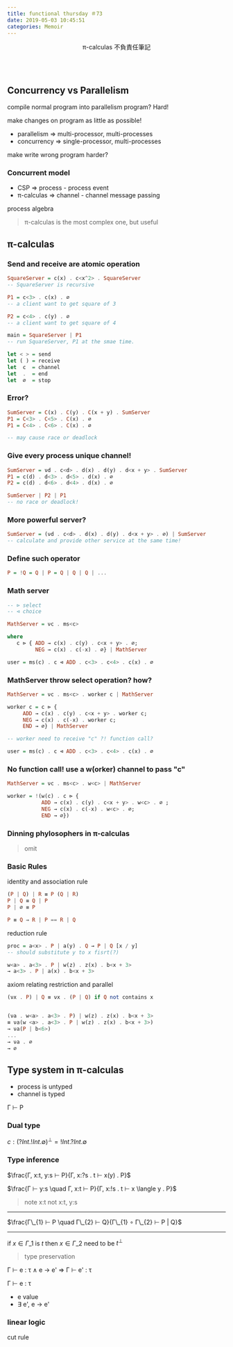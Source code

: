 ```yaml
---
title: functional thursday ＃73
date: 2019-05-03 10:45:51
categories: Memoir
---
```


<center>

π-calculas 不負責任筆記

</center>

<!-- more -->

<br><br>

## Concurrency vs Parallelism

compile normal program into parallelism program? Hard!

make changes on program as little as possible!

- parallelism ⇒ multi-processor, multi-processes
- concurrency ⇒ single-processor, multi-processes

make write wrong program harder?

### Concurrent model
- CSP ⇒ process - process event
- π-calculas ⇒ channel - channel message passing

process algebra
> π-calculas is the most complex one, but useful

## π-calculas

### Send and receive are atomic operation

```haskell
SquareServer = c(x) . c<x^2> . SquareServer
-- SquareServer is recursive

P1 = c<3> . c(x) . ∅
-- a client want to get square of 3

P2 = c<4> . c(y) . ∅
-- a client want to get square of 4

main = SquareServer | P1
-- run SquareServer, P1 at the smae time.

let < > = send
let ( ) = receive
let  c  = channel
let  .  = end
let  ∅  = stop
```

### Error?

```haskell
SumServer = C(x) . C(y) . C(x + y) . SumServer
P1 = C<3> . C<5> . C(x) . ∅
P1 = C<4> . C<6> . C(x) . ∅

-- may cause race or deadlock
```

### Give every process unique channel!

```haskell
SumServer = νd . c<d> . d(x) . d(y) . d<x + y> . SumServer
P1 = c(d) . d<3> . d<5> . d(x) . ∅
P2 = c(d) . d<6> . d<4> . d(x) . ∅

SumServer | P2 | P1
-- no race or deadlock!
```

### More powerful server?

```haskell
SumServer = (νd . c<d> . d(x) . d(y) . d<x + y> . ∅) | SumServer
-- calculate and provide other service at the same time!
```

### Define such operator

```haskell
P = !Q = Q | P = Q | Q | Q | ...
```

### Math server

```haskell
-- ⊳ select
-- ⊲ choice

MathServer = νc . ms<c>

where
   c ⊳ { ADD → c(x) . c(y) . c<x + y> . ∅;
         NEG → c(x) . c(-x) . ∅} | MathServer

user = ms(c) . c ⊲ ADD . c<3> . c<4> . c(x) . ∅

```

### MathServer throw select operation? how?

```haskell
MathServer = νc . ms<c> . worker c | MathServer

worker c = c ⊳ {
     ADD → c(x) . c(y) . c<x + y> . worker c;
     NEG → c(x) . c(-x) . worker c;
     END → ∅} | MathServer

-- worker need to receive "c" ?! function call?

user = ms(c) . c ⊲ ADD . c<3> . c<4> . c(x) . ∅

```

### No function call! use a w(orker) channel to pass "c"

```haskell
MathServer = νc . ms<c> . w<c> | MathServer

worker = !(w(c) . c ⊳ {
           ADD → c(x) . c(y) . c<x + y> . w<c> . ∅ ;
           NEG → c(x) . c(-x) . w<c> . ∅;
           END → ∅})
```

### Dinning phylosophers in π-calculas

> omit

### Basic Rules

identity and association rule

```haskell
(P | Q) | R ≡ P (Q | R)
P | Q ≡ Q | P
P | ∅ ≡ P

P ≡ Q ⇒ R | P == R | Q
```

reduction rule

```haskell
proc = a<x> . P | a(y) . Q → P | Q [x / y]
-- should substitute y to x fisrt(?)
```

```haskell
w<a> . a<3> . P | w(z) . z(x) . b<x + 3>
→ a<3> . P | a(x) . b<x + 3>
```

axiom relating restriction and parallel

```haskell
(νx . P) | Q ≡ νx . (P | Q) if Q not contains x


(νa . w<a> . a<3> . P) | w(z) . z(x) . b<x + 3>
≡ νa(w <a> . a<3> . P | w(z) . z(x) . b<x + 3>)
→ νa(P | b<6>)
...
→ νa . ∅
→ ∅
```

## Type system in π-calculas

- process is untyped
- channel is typed

Γ ⊢ P

### Dual type

$c : (?Int . !Int . ∅)^{⊥} = !Int . ?Int . ∅$

### Type inference

$\frac{Γ, x:t, y:s ⊢ P}{Γ, x:?s . t ⊢ x(y) . P}$

$\frac{Γ ⊢ y:s \quad Γ, x:t ⊢ P}{Γ, x:!s . t ⊢ x \langle y . P}$

> note x:t not x:t, y:s

----

$\frac{Γ\_{1} ⊢ P \quad Γ\_{2} ⊢ Q}{Γ\_{1} ∘ Γ\_{2} ⊢ P | Q}$


----

if $x ∈ Γ\_{1}$ is $t$
then $x ∈ Γ\_{2}$ need to be $t^{⊥}$


> type preservation

Γ ⊢ e : τ ∧ e -> e' ⇒ Γ ⊢ e' : τ

Γ ⊢ e : τ
- e value
- ∃ e', e → e'

### linear logic

cut rule
